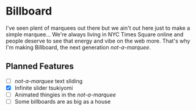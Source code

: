 # Billboard

I've seen plent of marquees out there but we ain't out here just to make a simple marquee... We're always living in NYC Times Square online and people deserve to see that energy and vibe on the web more. That's why I'm making Billboard, the next generation _not-a-marquee_.

## Planned Features

- [ ] _not-a-marquee_ text sliding
- [x] Infinite slider tsukiyomi
- [ ] Animated thingies in the _not-a-marquee_
- [ ] Some billboards are as big as a house
